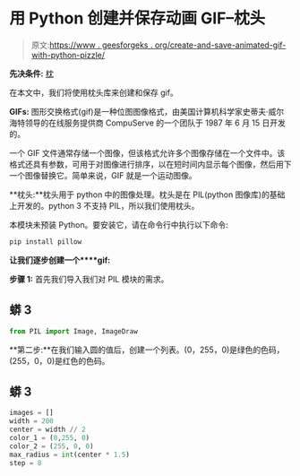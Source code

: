 # 用 Python 创建并保存动画 GIF–枕头

> 原文:[https://www . geesforgeks . org/create-and-save-animated-gif-with-python-pizzle/](https://www.geeksforgeeks.org/create-and-save-animated-gif-with-python-pillow/)

**先决条件:** [枕](https://www.geeksforgeeks.org/python-pillow-a-fork-of-pil/)

在本文中，我们将使用枕头库来创建和保存 gif。

**GIFs:** 图形交换格式(gif)是一种位图图像格式，由美国计算机科学家史蒂夫·威尔海特领导的在线服务提供商 CompuServe 的一个团队于 1987 年 6 月 15 日开发的。

一个 GIF 文件通常存储一个图像，但该格式允许多个图像存储在一个文件中。该格式还具有参数，可用于对图像进行排序，以在短时间内显示每个图像，然后用下一个图像替换它。简单来说，GIF 就是一个运动图像。

**枕头:**枕头用于 python 中的图像处理。枕头是在 PIL(python 图像库)的基础上开发的。python 3 不支持 PIL，所以我们使用枕头。

本模块未预装 Python。要安装它，请在命令行中执行以下命令:

```py
pip install pillow
```

**让我们逐步创建一个****gif:**

**步骤 1:** 首先我们导入我们对 PIL 模块的需求。

## 蟒 3

```py
from PIL import Image, ImageDraw
```

**第二步:**在我们输入圆的值后，创建一个列表。(0，255，0)是绿色的色码，(255，0，0)是红色的色码。

## 蟒 3

```py
images = []
width = 200
center = width // 2
color_1 = (0,255, 0)
color_2 = (255, 0, 0)
max_radius = int(center * 1.5)
step = 8
```